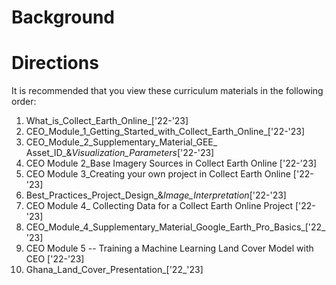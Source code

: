 # Background 

# Directions

It is recommended that you view these curriculum materials in the following order: 

1. What_is_Collect_Earth_Online_['22-'23]
2. CEO_Module_1_Getting_Started_with_Collect_Earth_Online_['22-'23]
3. CEO_Module_2_Supplementary_Material_GEE_ Asset_ID_&_Visualization_Parameters_['22-'23]
4. CEO Module 2_Base Imagery Sources in Collect Earth Online ['22-'23]
5. CEO Module 3_Creating your own project in Collect Earth Online ['22-'23]
6. Best_Practices_Project_Design_&_Image_Interpretation_['22-'23]
7. CEO Module 4_ Collecting Data for a Collect Earth Online Project ['22-'23]
8. CEO_Module_4_Supplementary_Material_Google_Earth_Pro_Basics_['22_'23]
9. CEO Module 5 -- Training a Machine Learning Land Cover Model with CEO ['22-'23]
10. Ghana_Land_Cover_Presentation_['22_'23]
    
